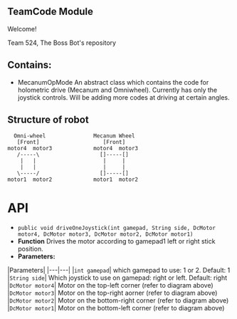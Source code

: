## TeamCode Module

Welcome!

Team 524, The Boss Bot's repository

## Contains:

* MecanumOpMode
An abstract class which contains the code for holometric drive (Mecanum and Omniwheel). Currently
has only the joystick controls. Will be adding more codes at driving at certain angles.

## Structure of robot

```
  Omni-wheel               Mecanum Wheel
   [Front]                    [Front]
motor4  motor3             motor4  motor3
   /-----\                   []-----[]
    |   |                     |     |
    |   |                     |     |
   \-----/                   []-----[]
motor1  motor2             motor1  motor2
```

# API

* `public void driveOneJoystick(int gamepad, String side, DcMotor motor4, DcMotor motor3, DcMotor motor2, DcMotor motor1)`
 * **Function** Drives the motor according to gamepad1 left or right stick position.
 * **Parameters:**

 |Parameters|
 |---|---|
 |`int gamepad`| which gamepad to use: 1 or 2. Default: 1
 |`String side`| Which joystick to use on gamepad: right or left. Default: right
 |`DcMotor motor4`| Motor on the top-left corner (refer to diagram above)
 |`DcMotor motor3`| Motor on the top-right aorner (refer to diagram above)
 |`DcMotor motor2`| Motor on the bottom-right corner (refer to diagram above)
 |`DcMotor motor1`| Motor on the bottom-left corner (refer to diagram above)
